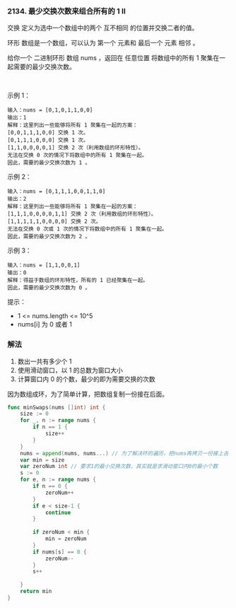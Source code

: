 ### 2134. 最少交换次数来组合所有的 1 II
交换 定义为选中一个数组中的两个 互不相同 的位置并交换二者的值。

环形 数组是一个数组，可以认为 第一个 元素和 最后一个 元素 相邻 。

给你一个 二进制环形 数组 nums ，返回在 任意位置 将数组中的所有 1 聚集在一起需要的最少交换次数。

 

示例 1：
```
输入：nums = [0,1,0,1,1,0,0]
输出：1
解释：这里列出一些能够将所有 1 聚集在一起的方案：
[0,0,1,1,1,0,0] 交换 1 次。
[0,1,1,1,0,0,0] 交换 1 次。
[1,1,0,0,0,0,1] 交换 2 次（利用数组的环形特性）。
无法在交换 0 次的情况下将数组中的所有 1 聚集在一起。
因此，需要的最少交换次数为 1 。
```
示例 2：
```
输入：nums = [0,1,1,1,0,0,1,1,0]
输出：2
解释：这里列出一些能够将所有 1 聚集在一起的方案：
[1,1,1,0,0,0,0,1,1] 交换 2 次（利用数组的环形特性）。
[1,1,1,1,1,0,0,0,0] 交换 2 次。
无法在交换 0 次或 1 次的情况下将数组中的所有 1 聚集在一起。
因此，需要的最少交换次数为 2 。
```
示例 3：
```
输入：nums = [1,1,0,0,1]
输出：0
解释：得益于数组的环形特性，所有的 1 已经聚集在一起。
因此，需要的最少交换次数为 0 。
```

提示：

- 1 <= nums.length <= 10^5
- nums[i] 为 0 或者 1

### 解法
1. 数出一共有多少个 1
2. 使用滑动窗口，以 1 的总数为窗口大小
3. 计算窗口内 0 的个数，最少的即为需要交换的次数

因为数组成环，为了简单计算，把数组复制一份接在后面。
```go
func minSwaps(nums []int) int {
    size := 0
    for _, n := range nums {
        if n == 1 {
            size++
        }
    }
    nums = append(nums, nums...) // 为了解决环的遍历，把nums再拷贝一份接上去
    var min = size
    var zeroNum int // 要求1的最小交换次数，其实就是求滑动窗口内0的最小个数
    s := 0
    for e, n := range nums {
        if n == 0 {
            zeroNum++
        }
        if e < size-1 {
            continue
        }
        
        if zeroNum < min {
            min = zeroNum
        }
        if nums[s] == 0 {
            zeroNum--
        }
        s++
        
    }
    return min
}
```